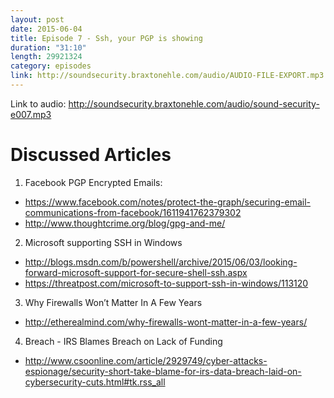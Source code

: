 ```yaml
---
layout: post
date: 2015-06-04
title: Episode 7 - Ssh, your PGP is showing
duration: "31:10"
length: 29921324
category: episodes
link: http://soundsecurity.braxtonehle.com/audio/AUDIO-FILE-EXPORT.mp3
---
```


Link to audio: http://soundsecurity.braxtonehle.com/audio/sound-security-e007.mp3


# Discussed Articles
1. Facebook PGP Encrypted Emails:
* https://www.facebook.com/notes/protect-the-graph/securing-email-communications-from-facebook/1611941762379302
* http://www.thoughtcrime.org/blog/gpg-and-me/ 
2. Microsoft supporting SSH in Windows
* http://blogs.msdn.com/b/powershell/archive/2015/06/03/looking-forward-microsoft-support-for-secure-shell-ssh.aspx
* https://threatpost.com/microsoft-to-support-ssh-in-windows/113120
3. Why Firewalls Won’t Matter In A Few Years
* http://etherealmind.com/why-firewalls-wont-matter-in-a-few-years/ 
4. Breach - IRS Blames Breach on Lack of Funding
* http://www.csoonline.com/article/2929749/cyber-attacks-espionage/security-short-take-blame-for-irs-data-breach-laid-on-cybersecurity-cuts.html#tk.rss_all
